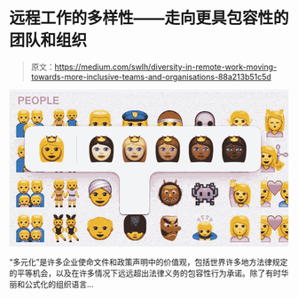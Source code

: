 # 远程工作的多样性——走向更具包容性的团队和组织

> 原文：<https://medium.com/swlh/diversity-in-remote-work-moving-towards-more-inclusive-teams-and-organisations-88a213b51c5d>

![](img/1cb1481daf14b0da8d4a6e88ece18c32.png)

“多元化”是许多企业使命文件和政策声明中的价值观，包括世界许多地方法律规定的平等机会，以及在许多情况下远远超出法律义务的包容性行为承诺。除了有时华丽和公式化的组织语言…